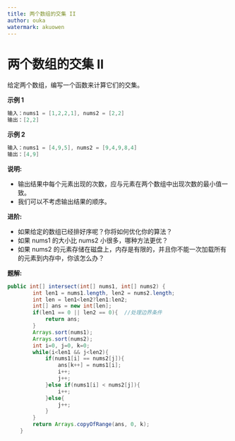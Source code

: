 ```yaml
---
title: 两个数组的交集 II
author: ouka
watermark: akuowen
---
```

# 两个数组的交集 II

给定两个数组，编写一个函数来计算它们的交集。

**示例 1**

```java
输入：nums1 = [1,2,2,1], nums2 = [2,2]
输出：[2,2]
```

**示例 2**

```java
输入：nums1 = [4,9,5], nums2 = [9,4,9,8,4]
输出：[4,9]
```

**说明:**
- 输出结果中每个元素出现的次数，应与元素在两个数组中出现次数的最小值一致。
- 我们可以不考虑输出结果的顺序。


**进阶:**
- 如果给定的数组已经排好序呢？你将如何优化你的算法？
- 如果 nums1 的大小比 nums2 小很多，哪种方法更优？
- 如果 nums2 的元素存储在磁盘上，内存是有限的，并且你不能一次加载所有的元素到内存中，你该怎么办？

**题解:**
```java
public int[] intersect(int[] nums1, int[] nums2) {
        int len1 = nums1.length, len2 = nums2.length;
        int len = len1<len2?len1:len2;
        int[] ans = new int[len];
        if(len1 == 0 || len2 == 0){  //处理边界条件
            return ans;
        }
        Arrays.sort(nums1);
        Arrays.sort(nums2);
        int i=0, j=0, k=0;
        while(i<len1 && j<len2){
            if(nums1[i] == nums2[j]){
                ans[k++] = nums1[i];
                i++;
                j++;
            }else if(nums1[i] < nums2[j]){
                i++;
            }else{
                j++;
            }
        }
        return Arrays.copyOfRange(ans, 0, k);
    }
```
